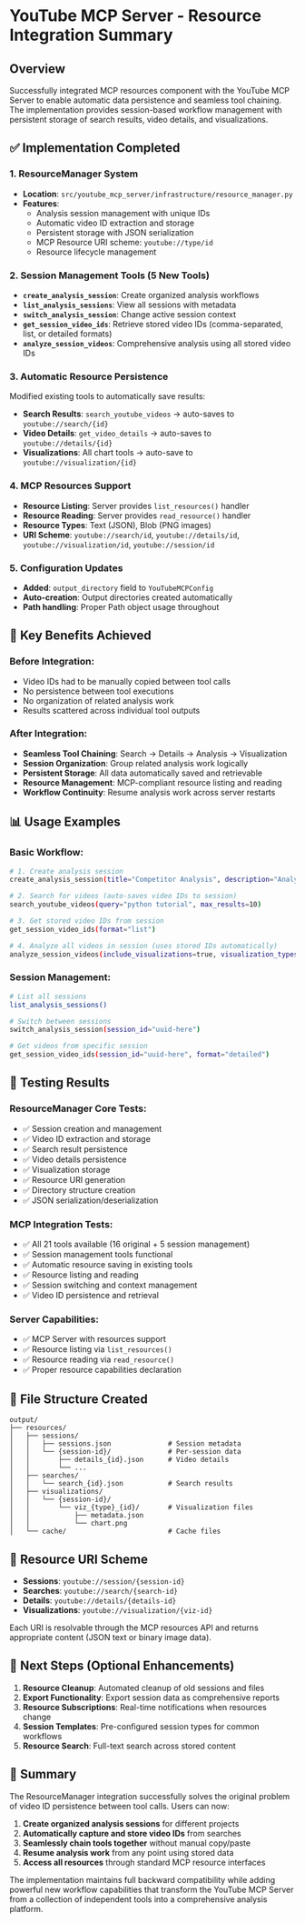 # YouTube MCP Server - Resource Integration Summary

## Overview

Successfully integrated MCP resources component with the YouTube MCP Server to enable automatic data persistence and seamless tool chaining. The implementation provides session-based workflow management with persistent storage of search results, video details, and visualizations.

## ✅ Implementation Completed

### 1. ResourceManager System
- **Location**: `src/youtube_mcp_server/infrastructure/resource_manager.py`
- **Features**:
  - Analysis session management with unique IDs
  - Automatic video ID extraction and storage
  - Persistent storage with JSON serialization
  - MCP Resource URI scheme: `youtube://type/id`
  - Resource lifecycle management

### 2. Session Management Tools (5 New Tools)
- **`create_analysis_session`**: Create organized analysis workflows
- **`list_analysis_sessions`**: View all sessions with metadata
- **`switch_analysis_session`**: Change active session context
- **`get_session_video_ids`**: Retrieve stored video IDs (comma-separated, list, or detailed formats)
- **`analyze_session_videos`**: Comprehensive analysis using all stored video IDs

### 3. Automatic Resource Persistence
Modified existing tools to automatically save results:
- **Search Results**: `search_youtube_videos` → auto-saves to `youtube://search/{id}`
- **Video Details**: `get_video_details` → auto-saves to `youtube://details/{id}`
- **Visualizations**: All chart tools → auto-save to `youtube://visualization/{id}`

### 4. MCP Resources Support
- **Resource Listing**: Server provides `list_resources()` handler
- **Resource Reading**: Server provides `read_resource()` handler  
- **Resource Types**: Text (JSON), Blob (PNG images)
- **URI Scheme**: `youtube://search/id`, `youtube://details/id`, `youtube://visualization/id`, `youtube://session/id`

### 5. Configuration Updates
- **Added**: `output_directory` field to `YouTubeMCPConfig`
- **Auto-creation**: Output directories created automatically
- **Path handling**: Proper Path object usage throughout

## 🚀 Key Benefits Achieved

### Before Integration:
- Video IDs had to be manually copied between tool calls
- No persistence between tool executions
- No organization of related analysis work
- Results scattered across individual tool outputs

### After Integration:
- **Seamless Tool Chaining**: Search → Details → Analysis → Visualization
- **Session Organization**: Group related analysis work logically  
- **Persistent Storage**: All data automatically saved and retrievable
- **Resource Management**: MCP-compliant resource listing and reading
- **Workflow Continuity**: Resume analysis work across server restarts

## 📊 Usage Examples

### Basic Workflow:
```bash
# 1. Create analysis session
create_analysis_session(title="Competitor Analysis", description="Analyzing top videos in our niche")

# 2. Search for videos (auto-saves video IDs to session)
search_youtube_videos(query="python tutorial", max_results=10)

# 3. Get stored video IDs from session
get_session_video_ids(format="list")

# 4. Analyze all videos in session (uses stored IDs automatically)
analyze_session_videos(include_visualizations=true, visualization_types=["engagement_chart", "word_cloud"])
```

### Session Management:
```bash
# List all sessions
list_analysis_sessions()

# Switch between sessions
switch_analysis_session(session_id="uuid-here")

# Get videos from specific session
get_session_video_ids(session_id="uuid-here", format="detailed")
```

## 🧪 Testing Results

### ResourceManager Core Tests:
- ✅ Session creation and management
- ✅ Video ID extraction and storage
- ✅ Search result persistence
- ✅ Video details persistence
- ✅ Visualization storage
- ✅ Resource URI generation
- ✅ Directory structure creation
- ✅ JSON serialization/deserialization

### MCP Integration Tests:
- ✅ All 21 tools available (16 original + 5 session management)
- ✅ Session management tools functional
- ✅ Automatic resource saving in existing tools
- ✅ Resource listing and reading
- ✅ Session switching and context management
- ✅ Video ID persistence and retrieval

### Server Capabilities:
- ✅ MCP Server with resources support
- ✅ Resource listing via `list_resources()`
- ✅ Resource reading via `read_resource()`
- ✅ Proper resource capabilities declaration

## 📁 File Structure Created

```
output/
├── resources/
│   ├── sessions/
│   │   ├── sessions.json              # Session metadata
│   │   └── {session-id}/              # Per-session data
│   │       ├── details_{id}.json      # Video details
│   │       └── ...
│   ├── searches/
│   │   └── search_{id}.json           # Search results
│   ├── visualizations/
│   │   └── {session-id}/
│   │       └── viz_{type}_{id}/       # Visualization files
│   │           ├── metadata.json
│   │           └── chart.png
│   └── cache/                         # Cache files
```

## 🔧 Resource URI Scheme

- **Sessions**: `youtube://session/{session-id}`
- **Searches**: `youtube://search/{search-id}`  
- **Details**: `youtube://details/{details-id}`
- **Visualizations**: `youtube://visualization/{viz-id}`

Each URI is resolvable through the MCP resources API and returns appropriate content (JSON text or binary image data).

## 🎯 Next Steps (Optional Enhancements)

1. **Resource Cleanup**: Automated cleanup of old sessions and files
2. **Export Functionality**: Export session data as comprehensive reports
3. **Resource Subscriptions**: Real-time notifications when resources change
4. **Session Templates**: Pre-configured session types for common workflows
5. **Resource Search**: Full-text search across stored content

## 📝 Summary

The ResourceManager integration successfully solves the original problem of video ID persistence between tool calls. Users can now:

1. **Create organized analysis sessions** for different projects
2. **Automatically capture and store video IDs** from searches
3. **Seamlessly chain tools together** without manual copy/paste
4. **Resume analysis work** from any point using stored data
5. **Access all resources** through standard MCP resource interfaces

The implementation maintains full backward compatibility while adding powerful new workflow capabilities that transform the YouTube MCP Server from a collection of independent tools into a comprehensive analysis platform.